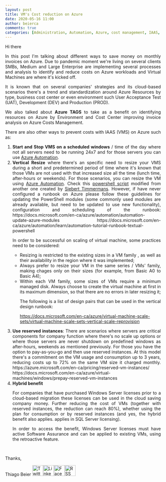 ```yaml
---
layout: post
title: VM's Cost reduction on Azure
date: 2020-05-16 11:00
author: beierca
comments: true
categories: [Administration, Automation, Azure, cost management, IAAS, Powershell, vms]
---
```

Hi there
<p style="text-align:justify;">In this post I'm talking about different ways to save money on monthly invoices on Azure. Due to pandemic moment we're living on several clients SMBs, Medium and Large Enterprise are implementing several processes and analysis to identify and reduce costs on Azure workloads and Virtual Machines are where it's kicked off.</p>
<p style="text-align:justify;">It is known that on several companies' strategies and its cloud-based scenarios there's a trend and standardization around Azure Resources by type, business cost center or even environment such User Acceptance Test (UAT), Development (DEV) and Production (PROD).</p>
<p style="text-align:justify;">We also talked about <strong>Azure TAGS</strong> to take as a benefit on identifying resources on Azure by Environment and Cost Center improving invoice analysis on Azure Costs Management.</p>
<p style="text-align:justify;">There are also other ways to prevent costs with IAAS (VMS) on Azure such as:</p>

<ol>
	<li style="text-align:justify;"><strong>Start and Stop VMS on a scheduled windows</strong> / time of the day where not all servers need to be running 24x7 and for those servers you can use <a href="https://docs.microsoft.com/en-ca/azure/automation/automation-intro" target="_blank" rel="noopener">Azure Automation</a>.</li>
	<li style="text-align:justify;"><strong>Vertical Resize</strong> where there's an specific need to resize your VMS during a short and predetermined period of time where it's known that those VMs are not used with that increased size all the time (lunch time, after-hours or weekends). For those scenarios, you can resize the VM using <a href="https://docs.microsoft.com/en-ca/azure/virtual-machines/windows/sizes" target="_blank" rel="noopener">Azure Automation</a>. Check this <a href="https://github.com/l3oferreira/azure-automation-runbooks/blob/master/runbooks/vm-scale.ps1" target="_blank" rel="noopener">powershell script</a> modified from another one created by <a href="https://github.com/SiebertT">Siebert Timmermans</a>. However, if have never configured a runbook on Azure please follow these guidelines for updating the PowerShell modules (some commonly used modules are already available, but need to be updated to use new functionality), configuration and scheduling of the runbook:
https://docs.microsoft.com/en-ca/azure/automation/automation-update-azure-modules
https://docs.microsoft.com/en-ca/azure/automation/learn/automation-tutorial-runbook-textual-powershell
&nbsp;

In order to be successful on scaling of virtual machine, some practices need to be considered:
<ul>
	<li><span style="color:var(--color-text);">Resizing is restricted to the existing sizes in a VM family , as well as their availability in the region where it was implemented;</span></li>
	<li><span style="color:var(--color-text);">Always prefer to resize your VM in the same series / VMs' family, making chages only on their sizes (for example, from Basic A0 to Basic A4);</span></li>
	<li><span style="color:var(--color-text);">Within each VM family, some sizes of VMs require a minimum managed disk. Always choose to create the virtual machine at first in its maximum dimension, so that there are no errors in later resizing it;</span>

<span style="color:var(--color-text);">The following is a list of design pairs that can be used in the vertical design runbook:</span>

https://docs.microsoft.com/en-ca/azure/virtual-machine-scale-sets/virtual-machine-scale-sets-vertical-scale-reprovision
&nbsp;</li>
</ul>
</li>
	<li style="text-align:justify;"><strong>Use reserved instances</strong>: There are scenarios where servers are critical components for company function where there's no scale up options or where those servers are never shutdown on predefined windows as after-hours, weekends as mentioned previously. For those you have the option to pay-as-you-go and then use reserved instances. At this model there's a commitment on the VM usage and consumption up to 3 years, reducing costs up to 72% on the same VM size it charged monthly.
https://azure.microsoft.com/en-ca/pricing/reserved-vm-instances/
https://docs.microsoft.com/en-ca/azure/virtual-machines/windows/prepay-reserved-vm-instances</li>
	<li><strong>Hybrid benefit</strong>
<p style="text-align:justify;">For companies that have purchased Windows Server licenses prior to a cloud-based migration these licenses can be used in the cloud saving company money. Further reducing the cost of VMs (together with reserved instances, the reduction can reach 80%), whether using the plan for consumption or by reserved instances (and yes, the hybrid benefit also applies. applies in SQL Server licensing).</p>
<p style="text-align:justify;">In order to access the benefit, Windows Server licenses must have active Software Assurance and can be applied to existing VMs, using the retroactive feature.</p>
</li>
</ol>
&nbsp;

Thanks,

Thiago Beier
<a href="https://twitter.com/thiagobeier"><img title="Twitter" src="https://socialmediawidgets.files.wordpress.com/2014/03/twitter1.png" alt="Twitter" width="35" height="35" /></a><a href="https://www.linkedin.com/in/tbeier/"><img title="LinkedIn" src="https://socialmediawidgets.files.wordpress.com/2014/03/linkedin1.png" alt="LinkedIn" width="35" height="35" /></a><a href="https://www.facebook.com/TheBeier/"><img title="Facebook" src="https://socialmediawidgets.files.wordpress.com/2014/03/facebook1.png" alt="Facebook" width="35" height="35" /></a><a href="https://thiagobeier.wordpress.com/feed/"><img title="RSS" src="https://socialmediawidgets.files.wordpress.com/2014/03/rss1.png" alt="RSS" width="35" height="35" /></a>
